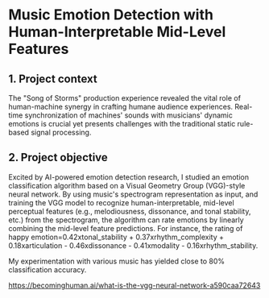 # Music Emotion Detection with Human-Interpretable Mid-Level Features

## 1. Project context
The "Song of Storms" production experience revealed the vital role of human-machine synergy in crafting humane audience experiences. Real-time synchronization of machines' sounds with musicians' dynamic emotions is crucial yet presents challenges with the traditional static rule-based signal processing. 

## 2. Project objective
Excited by AI-powered emotion detection research, I studied an emotion classification algorithm based on a Visual Geometry Group (VGG)-style neural network. By using music's spectrogram representation as input, and training the VGG model to recognize human-interpretable, mid-level perceptual features (e.g., melodiousness, dissonance, and tonal stability, etc.) from the spectrogram, the algorithm can rate emotions by linearly combining the mid-level feature predictions. For instance, the rating of happy emotion=0.42xtonal_stability + 0.37xrhythm_complexity + 0.18xarticulation - 0.46xdissonance - 0.41xmodality - 0.16xrhythm_stability. 





My experimentation with various music has yielded close to 80% classification accuracy.




https://becominghuman.ai/what-is-the-vgg-neural-network-a590caa72643
